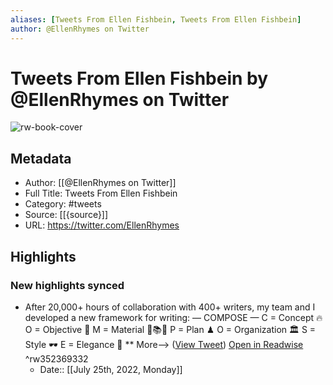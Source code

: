```yaml
---
aliases: [Tweets From Ellen Fishbein, Tweets From Ellen Fishbein]
author: @EllenRhymes on Twitter
---
```

# Tweets From Ellen Fishbein by @EllenRhymes on Twitter

![rw-book-cover](https://pbs.twimg.com/profile_images/1549626780834750466/oJ9y6mtU.jpg)

## Metadata
- Author: [[@EllenRhymes on Twitter]]
- Full Title: Tweets From Ellen Fishbein
- Category: #tweets
- Source: [[{source}]]
- URL: https://twitter.com/EllenRhymes

## Highlights
### New highlights synced
- After 20,000+ hours of collaboration with 400+ writers, my team and I developed a new framework for writing:
  — COMPOSE —
  C = Concept 🔥
  O = Objective 🚀
  M = Material 🎨📚🧩
  P = Plan ♟
  O = Organization 🏛
  S = Style 🕶
  E = Elegance 🥋
  ** More—> ([View Tweet](https://twitter.com/EllenRhymes/status/1352343799276724227)) [Open in Readwise](https://readwise.io/open/352369332) ^rw352369332
    - Date:: [[July 25th, 2022, Monday]]
